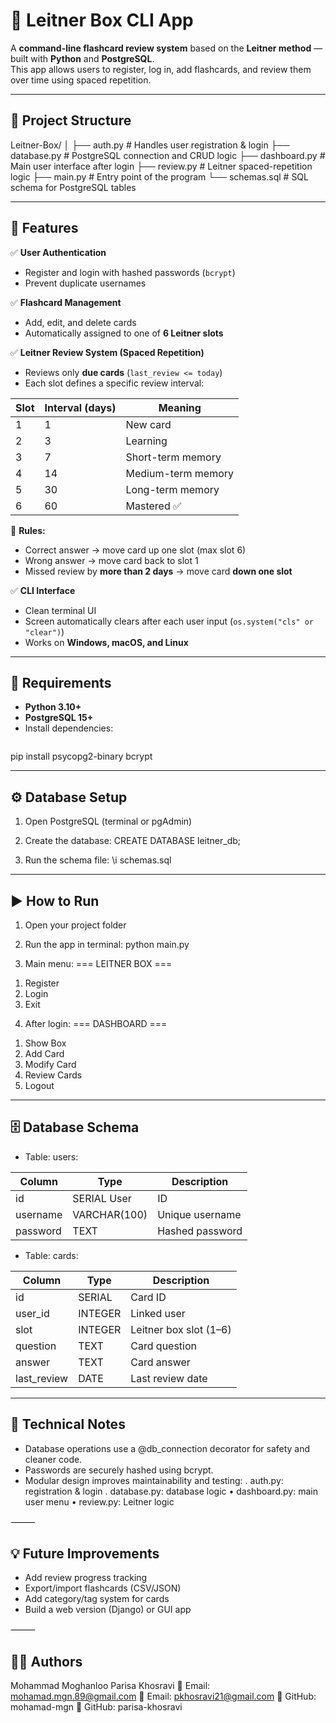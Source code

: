 # 🧠 Leitner Box CLI App

A **command-line flashcard review system** based on the **Leitner method** — built with **Python** and **PostgreSQL**.  
This app allows users to register, log in, add flashcards, and review them over time using spaced repetition.

---

## 📁 Project Structure

Leitner-Box/
│
├── auth.py           # Handles user registration & login
├── database.py       # PostgreSQL connection and CRUD logic
├── dashboard.py      # Main user interface after login
├── review.py         # Leitner spaced-repetition logic
├── main.py           # Entry point of the program
└── schemas.sql       # SQL schema for PostgreSQL tables

---

## 🚀 Features

✅ **User Authentication**  
- Register and login with hashed passwords (`bcrypt`)  
- Prevent duplicate usernames  

✅ **Flashcard Management**  
- Add, edit, and delete cards  
- Automatically assigned to one of **6 Leitner slots**  

✅ **Leitner Review System (Spaced Repetition)**  
- Reviews only **due cards** (`last_review <= today`)  
- Each slot defines a specific review interval:  

| Slot | Interval (days) | Meaning            |
|------|-----------------|--------------------|
| 1    | 1               | New card           |
| 2    | 3               | Learning           |
| 3    | 7               | Short-term memory  |
| 4    | 14              | Medium-term memory |
| 5    | 30              | Long-term memory   |
| 6    | 60              | Mastered ✅        |

📌 **Rules:**  
- Correct answer → move card up one slot (max slot 6)  
- Wrong answer → move card back to slot 1  
- Missed review by **more than 2 days** → move card **down one slot**

✅ **CLI Interface**  
- Clean terminal UI  
- Screen automatically clears after each user input (`os.system("cls" or "clear")`)  
- Works on **Windows, macOS, and Linux**

---

## 🧩 Requirements

- **Python 3.10+**
- **PostgreSQL 15+**
- Install dependencies:
  ```bash
 pip install psycopg2-binary bcrypt

---

## ⚙️ Database Setup

1. Open PostgreSQL (terminal or pgAdmin)

2. Create the database:
 CREATE DATABASE leitner_db;

3. Run the schema file:
 \i schemas.sql

---

## ▶️ How to Run

1. Open your project folder

2. Run the app in terminal:
 python main.py

3. Main menu:
 === LEITNER BOX ===
 1) Register
 2) Login
 3) Exit

4. After login:
 === DASHBOARD ===
 1) Show Box
 2) Add Card
 3) Modify Card
 4) Review Cards
 5) Logout

---

## 🗄️ Database Schema

- Table: users:

| Column   | Type         | Description     |
|----------|--------------|-----------------|
| id	   | SERIAL	User  | ID              |
| username | VARCHAR(100) | Unique username |
| password | TEXT         | Hashed password |

- Table: cards:

| Column      | Type    | Description            |
|-------------|---------|------------------------|
| id          | SERIAL  | Card ID                |
| user_id     | INTEGER | Linked user            |
| slot        | INTEGER | Leitner box slot (1–6) |
| question    | TEXT    | Card question          |
| answer      | TEXT    | Card answer            |
| last_review | DATE    | Last review date       |

---

## 🧩 Technical Notes

- Database operations use a @db_connection decorator for safety and cleaner code.
- Passwords are securely hashed using bcrypt.
- Modular design improves maintainability and testing:
 . auth.py: registration & login
 . database.py: database logic
 • dashboard.py: main user menu
 • review.py: Leitner logic

⸻

## 💡 Future Improvements

- Add review progress tracking
- Export/import flashcards (CSV/JSON)
- Add category/tag system for cards
- Build a web version (Django) or GUI app

⸻

## 👨‍💻 Authors

Mohammad Moghanloo                       Parisa Khosravi
📧 Email: mohamad.mgn.89@gmail.com       📧 Email: pkhosravi21@gmail.com
🐙 GitHub: mohamad-mgn                   🐙 GitHub: parisa-khosravi